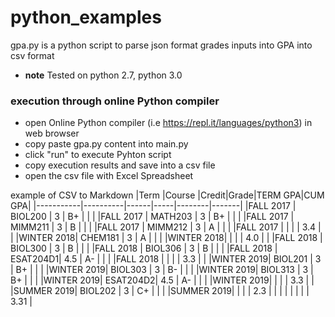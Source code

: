 # python_examples

gpa.py is a python script to parse json format grades inputs into GPA into csv format

* __note__ Tested on python 2.7, python 3.0

### execution through online Python compiler
* open Online Python compiler (i.e https://repl.it/languages/python3) in web browser
* copy paste gpa.py content into main.py
* click "run" to execute Pyhton script
* copy execution results and save into a csv file
* open the csv file with Excel Spreadsheet

example of CSV to Markdown
|Term       |Course    |Credit|Grade|TERM GPA|CUM GPA|
|-----------|----------|------|-----|--------|-------|
|FALL 2017  | BIOL200  | 3    | B+  |        |       |
|FALL 2017  | MATH203  | 3    | B+  |        |       |
|FALL 2017  | MIMM211  | 3    | B   |        |       |
|FALL 2017  | MIMM212  | 3    | A   |        |       |
|FALL 2017  |          |      |     | 3.4    |       |
|WINTER 2018| CHEM181  | 3    | A   |        |       |
|WINTER 2018|          |      |     | 4.0    |       |
|FALL 2018  | BIOL300  | 3    | B   |        |       |
|FALL 2018  | BIOL306  | 3    | B   |        |       |
|FALL 2018  | ESAT204D1| 4.5  | A-  |        |       |
|FALL 2018  |          |      |     | 3.3    |       |
|WINTER 2019| BIOL201  | 3    | B+  |        |       |
|WINTER 2019| BIOL303  | 3    | B-  |        |       |
|WINTER 2019| BIOL313  | 3    | B+  |        |       |
|WINTER 2019| ESAT204D2| 4.5  | A-  |        |       |
|WINTER 2019|          |      |     | 3.3    |       |
|SUMMER 2019| BIOL202  | 3    | C+  |        |       |
|SUMMER 2019|          |      |     | 2.3    |       |
|           |          |      |     |        | 3.31  |
